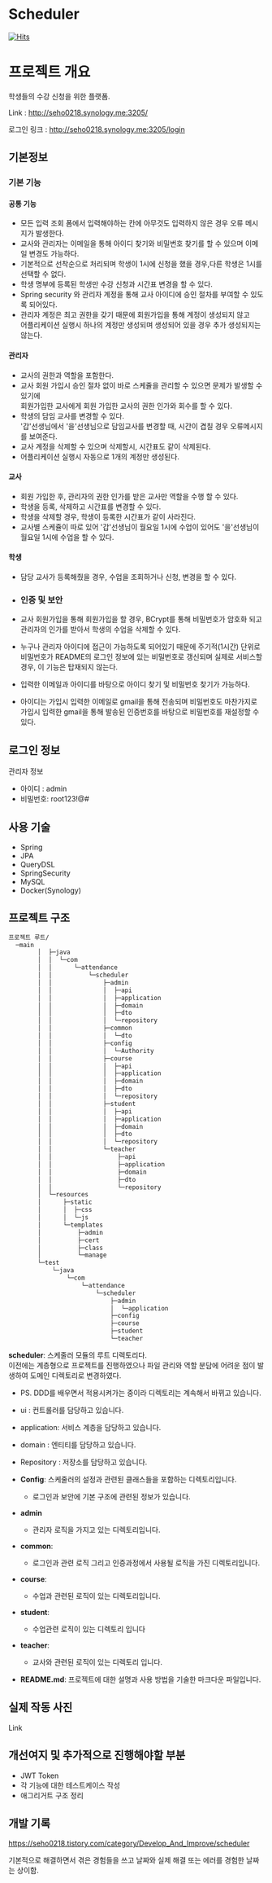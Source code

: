 # Scheduler

[![Hits](https://hits.seeyoufarm.com/api/count/incr/badge.svg?url=https%3A%2F%2Fgithub.com%2FSeho0218%2Fscheduler&count_bg=%2379C83D&title_bg=%23555555&icon=&icon_color=%23E7E7E7&title=hits&edge_flat=false)](https://hits.seeyoufarm.com)

# 프로젝트 개요

학생들의 수강 신청을 위한 플랫폼.

Link : http://seho0218.synology.me:3205/

로그인 링크 : http://seho0218.synology.me:3205/login

## 기본정보

### 기본 기능

#### 공통 기능
- 모든 입력 조회 폼에서 입력해야하는 칸에 아무것도 입력하지 않은 경우 오류 메시지가 발생한다.
- 교사와 관리자는 이메일을 통해 아이디 찾기와 비밀번호 찾기를 할 수 있으며 이메일 변경도 가능하다.
- 기본적으로 선착순으로 처리되며 학생이 1시에 신청을 했을 경우,다른 학생은 1시를 선택할 수 없다.
- 학생 명부에 등록된 학생만 수강 신청과 시간표 변경을 할 수 있다.
- Spring security 와 관리자 계정을 통해 교사 아이디에 승인 절차를 부여할 수 있도록 되어있다.
- 관리자 계정은 최고 권한을 갖기 때문에 회원가입을 통해 계정이 생성되지 않고   
  어플리케이션 실행시 하나의 계정만 생성되며 생성되어 있을 경우 추가 생성되지는 않는다.

#### 관리자
- 교사의 권한과 역할을 포함한다.
- 교사 회원 가입시 승인 절차 없이 바로 스케쥴을 관리할 수 있으면 문제가 발생할 수 있기에  
  회원가입한 교사에게 회원 가입한 교사의 권한 인가와 회수를 할 수 있다.
- 학생의 담임 교사를 변경할 수 있다.  
'갑'선생님에서 '을'선생님으로 담임교사를 변경할 때, 시간이 겹칠 경우 오류메시지를 보여준다. 
- 교사 계정을 삭제할 수 있으며 삭제할시, 시간표도 같이 삭제된다.
- 어플리케이션 실행시 자동으로 1개의 계정만 생성된다.

#### 교사
- 회원 가입한 후, 관리자의 권한 인가를 받은 교사만 역할을 수행 할 수 있다.
- 학생을 등록, 삭제하고 시간표를 변경할 수 있다.
- 학생을 삭제할 경우, 학생이 등록한 시간표가 같이 사라진다.
- 교사별 스케쥴이 따로 있어 '갑'선생님이 월요일 1시에 수업이 있어도 '을'선생님이 월요일 1시에 수업을 할 수 있다.

#### 학생
- 담당 교사가 등록해줬을 경우, 수업을 조회하거나 신청, 변경을 할 수 있다.

- ### 인증 및 보안
- 교사 회원가입을 통해 회원가입을 할 경우, BCrypt를 통해 비밀번호가 암호화 되고 관리자의 인가를 받아서 학생의 수업을 삭제할 수 있다.
- 누구나 관리자 아이디에 접근이 가능하도록 되어있기 때문에 주기적(1시간) 단위로 비밀번호가 README의 로그인 정보에 있는 비밀번호로 갱신되며 실제로 서비스할 경우, 이 기능은 탑재되지 않는다.
- 입력한 이메일과 아이디를 바탕으로 아이디 찾기 및 비밀번호 찾기가 가능하다.
- 아이디는 가입시 입력한 이메일로 gmail을 통해 전송되며 비밀번호도 마찬가지로 가입시 입력한 gmail을 통해 발송된 인증번호를 바탕으로 비밀번호를 재설정할 수 있다.

## 로그인 정보

 관리자 정보
- 아이디 : admin
- 비밀번호: root123!@#

## 사용 기술

- Spring
- JPA
- QueryDSL
- SpringSecurity
- MySQL
- Docker(Synology)

## 프로젝트 구조
```bash
프로젝트 루트/
  ─main
        │  ├─java
        │  │  └─com
        │  │      └─attendance
        │  │          └─scheduler
        │  │              ├─admin
        │  │              │  ├─api
        │  │              │  ├─application
        │  │              │  ├─domain
        │  │              │  ├─dto
        │  │              │  └─repository
        │  │              ├─common
        │  │              │  └─dto
        │  │              ├─config
        │  │              │  └─Authority
        │  │              ├─course
        │  │              │  ├─api
        │  │              │  ├─application
        │  │              │  ├─domain
        │  │              │  ├─dto
        │  │              │  └─repository
        │  │              ├─student
        │  │              │  ├─api
        │  │              │  ├─application
        │  │              │  ├─domain
        │  │              │  ├─dto
        │  │              │  └─repository
        │  │              └─teacher
        │  │                  ├─api
        │  │                  ├─application
        │  │                  ├─domain
        │  │                  ├─dto
        │  │                  └─repository
        │  └─resources
        │      ├─static
        │      │  ├─css
        │      │  └─js
        │      └─templates
        │          ├─admin
        │          ├─cert
        │          ├─class
        │          └─manage
        └─test
            └─java
                └─com
                    └─attendance
                        └─scheduler
                            ├─admin
                            │  └─application
                            ├─config
                            ├─course
                            ├─student
                            └─teacher
  ```


**scheduler**: 스케줄러 모듈의 루트 디렉토리다.  
이전에는 계층형으로 프로젝트를 진행하였으나 파일 관리와 역할 분담에 어려운 점이 발생하여 도메인 디렉토리로 변경하였다.

- PS. DDD를 배우면서 적용시켜가는 중이라 디렉토리는 계속해서 바뀌고 있습니다.


- ui : 컨트롤러를 담당하고 있습니다.
- application: 서비스 계층을 담당하고 있습니다.
- domain : 엔티티를 담당하고 있습니다.
- Repository : 저장소를 담당하고 있습니다.


- **Config**: 스케줄러의 설정과 관련된 클래스들을 포함하는 디렉토리입니다.
  - 로그인과 보안에 기본 구조에 관련된 정보가 있습니다.

- **admin**
  - 관리자 로직을 가지고 있는 디렉토리입니다.

- **common**: 
  - 로그인과 관련 로직 그리고 인증과정에서 사용될 로직을 가진 디렉토리입니다.

- **course**: 
  - 수업과 관련된 로직이 있는 디렉토리입니다.

- **student**:
  - 수업관련 로직이 있는 디렉토리 입니다

- **teacher**: 
  - 교사와 관련된 로직이 있는 디렉토리 입니다.

- **README.md**: 프로젝트에 대한 설명과 사용 방법을 기술한 마크다운 파일입니다.


## 실제 작동 사진

 Link

## 개선여지 및 추가적으로 진행해야할 부분
 - JWT Token
 - 각 기능에 대한 테스트케이스 작성
 - 애그리거트 구조 정리

## 개발 기록

https://seho0218.tistory.com/category/Develop_And_Improve/scheduler

기본적으로 해결하면서 겪은 경험들을 쓰고 날짜와 실제 해결 또는 에러를 경험한 날짜는 상이함.




